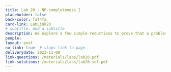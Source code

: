 ```yaml
---
title: Lab 20 - NP-completeness I
placeholder: false
back-color: faf4fa
card-link: LabLink20
# subtitle: And a subtitle
description: We explore a few simple reductions to prove that a problem is NP-hard. Special emphasis on the SAT problem. 
people:
layout: post
no-link: true  # stops link to page 
deliverydate: 2023-11-08
link-questions: /materials/labs/lab20.pdf
link-solutions: /materials/labs/lab20-sol.pdf
---
```










